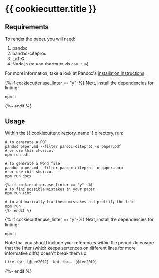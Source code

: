 # {{ cookiecutter.title }}

## Requirements

To render the paper, you will need:

1. pandoc
2. pandoc-citeproc
3. LaTeX
4. Node.js (to use shortcuts via `npm run`)

For more information, take a look at Pandoc's [installation instructions](https://pandoc.org/installing.html).

{% if cookiecutter.use_linter == "y"-%}
Next, install the dependencies for linting:

```
npm i
```
{%- endif %}

## Usage

Within the {{ cookiecutter.directory_name }} directory, run:

```shell
# to generate a PDF
pandoc paper.md --filter pandoc-citeproc -o paper.pdf
# or use this shortcut
npm run pdf

# to generate a Word file
pandoc paper.md --filter pandoc-citeproc -o paper.docx
# or use this shortcut
npm run docx

{% if cookiecutter.use_linter == "y" -%}
# to find possible mistakes in your paper
npm run lint

# to automatically fix these mistakes and prettify the file
npm run
{%- endif %}
```
{% if cookiecutter.use_linter == "y"-%}
Next, install the dependencies for linting:

```
npm i
```

Note that you should include your references *within* the periods to ensure that the linter (which keeps sentences on different lines for more informative diffs) doesn't break them up:
```
Like this [@Lee2019]. Not this. [@Lee2019]
```
{%- endif %}

